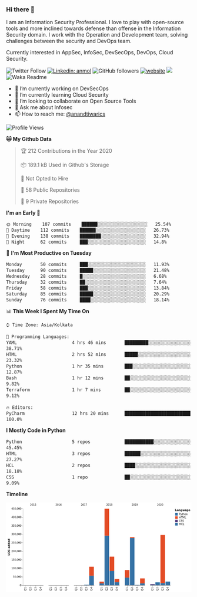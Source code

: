 ### Hi there 👋

I am an Information Security Professional. I love to play with open-source tools and more inclined towards defense than offense in the Information Security domain. I work with the Operation and Development team, solving challenges between the security and DevOps team.

Currently interested in AppSec, InfoSec, DevSecOps, DevOps, Cloud Security.

![Twitter Follow](https://img.shields.io/twitter/follow/anandtiwarics?label=Follow)
[![Linkedin: anmol](https://img.shields.io/badge/-anand-blue?style=flat-square&logo=Linkedin&logoColor=white&link=https://www.linkedin.com/in/anandsundartiwari/)](https://www.linkedin.com/in/anandsundartiwari/)
![GitHub followers](https://img.shields.io/github/followers/anandtiwarics?label=Follow&style=social)
[![website](https://img.shields.io/badge/Website-46a2f1.svg?&style=flat-square&logo=Google-Chrome&logoColor=white&link=https://anandtiwari.info/)](https://anandtiwari.info/)
![](https://visitor-badge.glitch.me/badge?page_id=anandtiwiarcs.anandtiwarics)
![Waka Readme](https://github.com/anandtiwarics/anandtiwarics/workflows/Waka%20Readme/badge.svg)

- 🔭 I’m currently working on DevSecOps 
- 🌱 I’m currently learning Cloud Security
- 👯 I’m looking to collaborate on Open Source Tools
- 💬 Ask me about Infosec
- 📫 How to reach me: [@anandtiwarics](https://twitter.com/anandtiwarics)

<!--
**anandtiwarics/anandtiwarics** is a ✨ _special_ ✨ repository because its `README.md` (this file) appears on your GitHub profile.

Here are some ideas to get you started:

- 🔭 I’m currently working on ...
- 🌱 I’m currently learning ...
- 👯 I’m looking to collaborate on ...
- 🤔 I’m looking for help with ...
- 💬 Ask me about ...
- 📫 How to reach me: ...
- 😄 Pronouns: ...
- ⚡ Fun fact: ...
-->

<!--START_SECTION:waka-->
![Profile Views](http://img.shields.io/badge/Profile%20Views-149-blue)

**🐱 My Github Data** 

> 🏆 212 Contributions in the Year 2020
 > 
> 📦 189.1 kB Used in Github's Storage 
 > 
> 🚫 Not Opted to Hire
 > 
> 📜 58 Public Repositories
 > 
> 🔑 9 Private Repositories 

**I'm an Early 🐤** 

```text
🌞 Morning    107 commits    ██████░░░░░░░░░░░░░░░░░░░   25.54% 
🌆 Daytime    112 commits    ██████░░░░░░░░░░░░░░░░░░░   26.73% 
🌃 Evening    138 commits    ████████░░░░░░░░░░░░░░░░░   32.94% 
🌙 Night      62 commits     ███░░░░░░░░░░░░░░░░░░░░░░   14.8%

```
📅 **I'm Most Productive on Tuesday** 

```text
Monday       50 commits     ███░░░░░░░░░░░░░░░░░░░░░░   11.93% 
Tuesday      90 commits     █████░░░░░░░░░░░░░░░░░░░░   21.48% 
Wednesday    28 commits     █░░░░░░░░░░░░░░░░░░░░░░░░   6.68% 
Thursday     32 commits     ██░░░░░░░░░░░░░░░░░░░░░░░   7.64% 
Friday       58 commits     ███░░░░░░░░░░░░░░░░░░░░░░   13.84% 
Saturday     85 commits     █████░░░░░░░░░░░░░░░░░░░░   20.29% 
Sunday       76 commits     ████░░░░░░░░░░░░░░░░░░░░░   18.14%

```


📊 **This Week I Spent My Time On** 

```text
⌚︎ Time Zone: Asia/Kolkata

💬 Programming Languages: 
YAML                     4 hrs 46 mins       █████████░░░░░░░░░░░░░░░░   38.71% 
HTML                     2 hrs 52 mins       █████░░░░░░░░░░░░░░░░░░░░   23.32% 
Python                   1 hr 35 mins        ███░░░░░░░░░░░░░░░░░░░░░░   12.87% 
Bash                     1 hr 12 mins        ██░░░░░░░░░░░░░░░░░░░░░░░   9.82% 
Terraform                1 hr 7 mins         ██░░░░░░░░░░░░░░░░░░░░░░░   9.12%

🔥 Editors: 
PyCharm                  12 hrs 20 mins      █████████████████████████   100.0%

```

**I Mostly Code in Python** 

```text
Python                   5 repos             ███████████░░░░░░░░░░░░░░   45.45% 
HTML                     3 repos             ██████░░░░░░░░░░░░░░░░░░░   27.27% 
HCL                      2 repos             ████░░░░░░░░░░░░░░░░░░░░░   18.18% 
CSS                      1 repo              ██░░░░░░░░░░░░░░░░░░░░░░░   9.09%

```


**Timeline**

![Chart not found](https://github.com/anandtiwarics/anandtiwarics/blob/master/charts/bar_graph.png) 


<!--END_SECTION:waka-->
